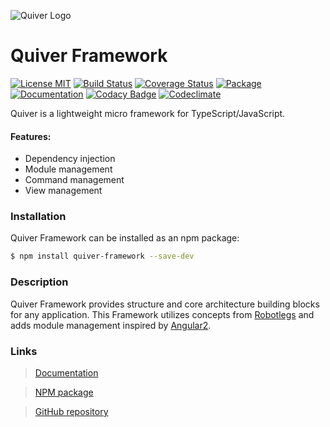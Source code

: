 ![Quiver Logo](https://i.imgur.com/yIMCP49.png)

# Quiver Framework

[![License MIT](https://img.shields.io/npm/l/quiver-framework.svg)](https://github.com/kristapsPelna/Quiver-Framework/blob/master/LICENSE.md)
[![Build Status](https://travis-ci.org/kristapsPelna/Quiver-Framework.svg?branch=master)](https://travis-ci.org/kristapsPelna/Quiver-Framework)
[![Coverage Status](https://img.shields.io/codecov/c/github/kristapsPelna/Quiver-Framework/master.svg)](https://codecov.io/gh/kristapsPelna/Quiver-Framework)
[![Package](https://img.shields.io/npm/v/quiver-framework.svg)](https://www.npmjs.com/package/quiver-framework)
[![Documentation](https://img.shields.io/website-up-down-green-red/https/kristapspelna.github.io/Quiver-Framework.svg?label=Documentation)](https://kristapspelna.github.io/Quiver-Framework)
[![Codacy Badge](https://api.codacy.com/project/badge/Grade/af8411271460492fb3958ba316bf1f48)](https://www.codacy.com/app/kristapsPelna/Quiver-Framework/dashboard)
[![Codeclimate](https://img.shields.io/codeclimate/github/kristapsPelna/Quiver-Framework.svg)](https://codeclimate.com/github/kristapsPelna/Quiver-Framework)

Quiver is a lightweight micro framework for TypeScript/JavaScript.

#### Features:

* Dependency injection
* Module management
* Command management
* View management

### Installation

Quiver Framework can be installed as an npm package:

```bash
$ npm install quiver-framework --save-dev
```

### Description

Quiver Framework provides structure and core architecture building blocks for any application.
This Framework utilizes concepts from [Robotlegs](http://www.robotlegs.org/) and adds module management inspired by [Angular2](https://angular.io/).

### Links

> [Documentation](https://kristapsPelna.github.io/Quiver-Framework)

> [NPM package](https://www.npmjs.com/package/quiver-framework)

> [GitHub repository](https://github.com/kristapsPelna/Quiver-Framework)